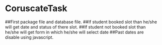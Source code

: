 # CoruscateTask
 ##First package file and database file.
 ##If student booked slot than he/she will get date and status of there slot.
 ##If student not booked slot than he/she will get form in which he/she will select date 
 ##Past dates are disable using javascript.
